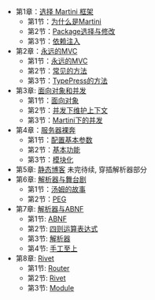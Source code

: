 - 第1章：[选择 Martini 框架](Chapter01.md)
	- 第1节：[为什么是Martini](Chapter01.md#为什么是martini)
	- 第2节：[Package选择与修改](Chapter01.md#package选择与修改)
	- 第3节：[依赖注入](Chapter01.md#依赖注入)
- 第2章：[永远的MVC](Chapter02.md)
	- 第1节：[永远的MVC](Chapter02.md#永远的mvc)
	- 第2节：[常见的方法](Chapter02.md#常见的方法)
	- 第3节：[TypePress的方法](Chapter02.md#typepress的方法)
- 第3章: [面向对象和并发](Chapter03.md)
    - 第1节：[面向对象](Chapter03.md#面向对象)
    - 第2节：[并发下维护上下文](Chapter03.md#并发下维护上下文)
    - 第3节：[Martini下的并发](Chapter03.md#martini下的并发)
- 第4章：[服务器裸奔](Chapter04.md)
    - 第1节：[配置基本参数](Chapter04.md#配置基本参数)
    - 第2节：[基本功能](Chapter04.md#基本功能)
    - 第3节：[模块化](Chapter04.md#模块化)
- 第5章: [静态博客](Chapter05.md) 未完待续, 穿插解析器部分
- 第6章: [解析器与舞台剧](Chapter06.md)
    - 第1节：[汤姆的故事](Chapter06.md#汤姆的故事)
    - 第2节：[PEG](Chapter06.md#peg)
- 第7章: [解析器与ABNF](Chapter07.md)
    - 第1节: [ABNF](Chapter07.md#abnf)
    - 第2节: [四则运算表达式](Chapter07.md#四则运算表达式)
    - 第3节: [解析器](Chapter07.md#解析器)
    - 第4节: [手工至上](Chapter07.md#手工至上)
- 第8章: [Rivet](Chapter08.md)
    - 第1节: [Router](Chapter08.md#router)
    - 第2节: [Rivet](Chapter08.md#rvet)
    - 第3节: [Module](Chapter08.md#module)
